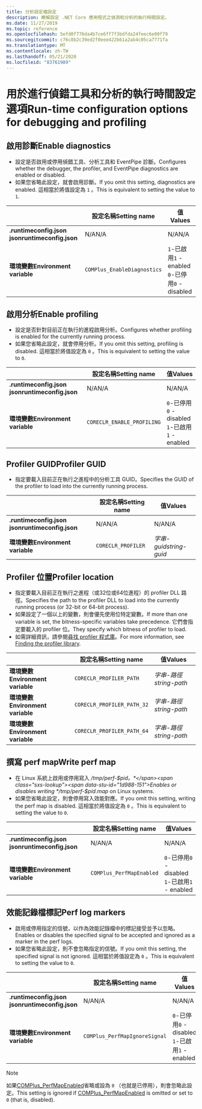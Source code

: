 ```yaml
---
title: 分析設定檔設定
description: 瞭解設定 .NET Core 應用程式之偵測和分析的執行時間設定。
ms.date: 11/27/2019
ms.topic: reference
ms.openlocfilehash: 5efd0f776da4b7ce6ff7f3bdfda24feec6e00f79
ms.sourcegitcommit: c76c8b2c39ed2f0eee422b61a2ab4c05ca7771fa
ms.translationtype: MT
ms.contentlocale: zh-TW
ms.lasthandoff: 05/21/2020
ms.locfileid: "83761989"
---
```

# <a name="run-time-configuration-options-for-debugging-and-profiling"></a><span data-ttu-id="1d988-103">用於進行偵錯工具和分析的執行時間設定選項</span><span class="sxs-lookup"><span data-stu-id="1d988-103">Run-time configuration options for debugging and profiling</span></span>

## <a name="enable-diagnostics"></a><span data-ttu-id="1d988-104">啟用診斷</span><span class="sxs-lookup"><span data-stu-id="1d988-104">Enable diagnostics</span></span>

- <span data-ttu-id="1d988-105">設定是否啟用或停用偵錯工具、分析工具和 EventPipe 診斷。</span><span class="sxs-lookup"><span data-stu-id="1d988-105">Configures whether the debugger, the profiler, and EventPipe diagnostics are enabled or disabled.</span></span>
- <span data-ttu-id="1d988-106">如果您省略此設定，就會啟用診斷。</span><span class="sxs-lookup"><span data-stu-id="1d988-106">If you omit this setting, diagnostics are enabled.</span></span> <span data-ttu-id="1d988-107">這相當於將值設定為 `1` 。</span><span class="sxs-lookup"><span data-stu-id="1d988-107">This is equivalent to setting the value to `1`.</span></span>

| | <span data-ttu-id="1d988-108">設定名稱</span><span class="sxs-lookup"><span data-stu-id="1d988-108">Setting name</span></span> | <span data-ttu-id="1d988-109">值</span><span class="sxs-lookup"><span data-stu-id="1d988-109">Values</span></span> |
| - | - | - |
| <span data-ttu-id="1d988-110">**.runtimeconfig.json json**</span><span class="sxs-lookup"><span data-stu-id="1d988-110">**runtimeconfig.json**</span></span> | <span data-ttu-id="1d988-111">N/A</span><span class="sxs-lookup"><span data-stu-id="1d988-111">N/A</span></span> | <span data-ttu-id="1d988-112">N/A</span><span class="sxs-lookup"><span data-stu-id="1d988-112">N/A</span></span> |
| <span data-ttu-id="1d988-113">**環境變數**</span><span class="sxs-lookup"><span data-stu-id="1d988-113">**Environment variable**</span></span> | `COMPlus_EnableDiagnostics` | <span data-ttu-id="1d988-114">`1`-已啟用</span><span class="sxs-lookup"><span data-stu-id="1d988-114">`1` - enabled</span></span><br/><span data-ttu-id="1d988-115">`0`-已停用</span><span class="sxs-lookup"><span data-stu-id="1d988-115">`0` - disabled</span></span> |

## <a name="enable-profiling"></a><span data-ttu-id="1d988-116">啟用分析</span><span class="sxs-lookup"><span data-stu-id="1d988-116">Enable profiling</span></span>

- <span data-ttu-id="1d988-117">設定是否針對目前正在執行的進程啟用分析。</span><span class="sxs-lookup"><span data-stu-id="1d988-117">Configures whether profiling is enabled for the currently running process.</span></span>
- <span data-ttu-id="1d988-118">如果您省略此設定，就會停用分析。</span><span class="sxs-lookup"><span data-stu-id="1d988-118">If you omit this setting, profiling is disabled.</span></span> <span data-ttu-id="1d988-119">這相當於將值設定為 `0` 。</span><span class="sxs-lookup"><span data-stu-id="1d988-119">This is equivalent to setting the value to `0`.</span></span>

| | <span data-ttu-id="1d988-120">設定名稱</span><span class="sxs-lookup"><span data-stu-id="1d988-120">Setting name</span></span> | <span data-ttu-id="1d988-121">值</span><span class="sxs-lookup"><span data-stu-id="1d988-121">Values</span></span> |
| - | - | - |
| <span data-ttu-id="1d988-122">**.runtimeconfig.json json**</span><span class="sxs-lookup"><span data-stu-id="1d988-122">**runtimeconfig.json**</span></span> | <span data-ttu-id="1d988-123">N/A</span><span class="sxs-lookup"><span data-stu-id="1d988-123">N/A</span></span> | <span data-ttu-id="1d988-124">N/A</span><span class="sxs-lookup"><span data-stu-id="1d988-124">N/A</span></span> |
| <span data-ttu-id="1d988-125">**環境變數**</span><span class="sxs-lookup"><span data-stu-id="1d988-125">**Environment variable**</span></span> | `CORECLR_ENABLE_PROFILING` | <span data-ttu-id="1d988-126">`0`-已停用</span><span class="sxs-lookup"><span data-stu-id="1d988-126">`0` - disabled</span></span><br/><span data-ttu-id="1d988-127">`1`-已啟用</span><span class="sxs-lookup"><span data-stu-id="1d988-127">`1` - enabled</span></span> |

## <a name="profiler-guid"></a><span data-ttu-id="1d988-128">Profiler GUID</span><span class="sxs-lookup"><span data-stu-id="1d988-128">Profiler GUID</span></span>

- <span data-ttu-id="1d988-129">指定要載入目前正在執行之進程中的分析工具 GUID。</span><span class="sxs-lookup"><span data-stu-id="1d988-129">Specifies the GUID of the profiler to load into the currently running process.</span></span>

| | <span data-ttu-id="1d988-130">設定名稱</span><span class="sxs-lookup"><span data-stu-id="1d988-130">Setting name</span></span> | <span data-ttu-id="1d988-131">值</span><span class="sxs-lookup"><span data-stu-id="1d988-131">Values</span></span> |
| - | - | - |
| <span data-ttu-id="1d988-132">**.runtimeconfig.json json**</span><span class="sxs-lookup"><span data-stu-id="1d988-132">**runtimeconfig.json**</span></span> | <span data-ttu-id="1d988-133">N/A</span><span class="sxs-lookup"><span data-stu-id="1d988-133">N/A</span></span> | <span data-ttu-id="1d988-134">N/A</span><span class="sxs-lookup"><span data-stu-id="1d988-134">N/A</span></span> |
| <span data-ttu-id="1d988-135">**環境變數**</span><span class="sxs-lookup"><span data-stu-id="1d988-135">**Environment variable**</span></span> | `CORECLR_PROFILER` | <span data-ttu-id="1d988-136">*字串-guid*</span><span class="sxs-lookup"><span data-stu-id="1d988-136">*string-guid*</span></span> |

## <a name="profiler-location"></a><span data-ttu-id="1d988-137">Profiler 位置</span><span class="sxs-lookup"><span data-stu-id="1d988-137">Profiler location</span></span>

- <span data-ttu-id="1d988-138">指定要載入目前正在執行之進程（或32位或64位進程）的 profiler DLL 路徑。</span><span class="sxs-lookup"><span data-stu-id="1d988-138">Specifies the path to the profiler DLL to load into the currently running process (or 32-bit or 64-bit process).</span></span>
- <span data-ttu-id="1d988-139">如果設定了一個以上的變數，則會優先使用位特定變數。</span><span class="sxs-lookup"><span data-stu-id="1d988-139">If more than one variable is set, the bitness-specific variables take precedence.</span></span> <span data-ttu-id="1d988-140">它們會指定要載入的 profiler 位。</span><span class="sxs-lookup"><span data-stu-id="1d988-140">They specify which bitness of profiler to load.</span></span>
- <span data-ttu-id="1d988-141">如需詳細資訊，請參閱[尋找 profiler 程式庫](https://github.com/dotnet/runtime/blob/master/docs/design/coreclr/profiling/Profiler%20Loading.md)。</span><span class="sxs-lookup"><span data-stu-id="1d988-141">For more information, see [Finding the profiler library](https://github.com/dotnet/runtime/blob/master/docs/design/coreclr/profiling/Profiler%20Loading.md).</span></span>

| | <span data-ttu-id="1d988-142">設定名稱</span><span class="sxs-lookup"><span data-stu-id="1d988-142">Setting name</span></span> | <span data-ttu-id="1d988-143">值</span><span class="sxs-lookup"><span data-stu-id="1d988-143">Values</span></span> |
| - | - | - |
| <span data-ttu-id="1d988-144">**環境變數**</span><span class="sxs-lookup"><span data-stu-id="1d988-144">**Environment variable**</span></span> | `CORECLR_PROFILER_PATH` | <span data-ttu-id="1d988-145">*字串-路徑*</span><span class="sxs-lookup"><span data-stu-id="1d988-145">*string-path*</span></span> |
| <span data-ttu-id="1d988-146">**環境變數**</span><span class="sxs-lookup"><span data-stu-id="1d988-146">**Environment variable**</span></span> | `CORECLR_PROFILER_PATH_32` | <span data-ttu-id="1d988-147">*字串-路徑*</span><span class="sxs-lookup"><span data-stu-id="1d988-147">*string-path*</span></span> |
| <span data-ttu-id="1d988-148">**環境變數**</span><span class="sxs-lookup"><span data-stu-id="1d988-148">**Environment variable**</span></span> | `CORECLR_PROFILER_PATH_64` | <span data-ttu-id="1d988-149">*字串-路徑*</span><span class="sxs-lookup"><span data-stu-id="1d988-149">*string-path*</span></span> |

## <a name="write-perf-map"></a><span data-ttu-id="1d988-150">撰寫 perf map</span><span class="sxs-lookup"><span data-stu-id="1d988-150">Write perf map</span></span>

- <span data-ttu-id="1d988-151">在 Linux 系統上啟用或停用寫入 */tmp/perf-$pid。*</span><span class="sxs-lookup"><span data-stu-id="1d988-151">Enables or disables writing */tmp/perf-$pid.map* on Linux systems.</span></span>
- <span data-ttu-id="1d988-152">如果您省略此設定，則會停用寫入效能對應。</span><span class="sxs-lookup"><span data-stu-id="1d988-152">If you omit this setting, writing the perf map is disabled.</span></span> <span data-ttu-id="1d988-153">這相當於將值設定為 `0` 。</span><span class="sxs-lookup"><span data-stu-id="1d988-153">This is equivalent to setting the value to `0`.</span></span>

| | <span data-ttu-id="1d988-154">設定名稱</span><span class="sxs-lookup"><span data-stu-id="1d988-154">Setting name</span></span> | <span data-ttu-id="1d988-155">值</span><span class="sxs-lookup"><span data-stu-id="1d988-155">Values</span></span> |
| - | - | - |
| <span data-ttu-id="1d988-156">**.runtimeconfig.json json**</span><span class="sxs-lookup"><span data-stu-id="1d988-156">**runtimeconfig.json**</span></span> | <span data-ttu-id="1d988-157">N/A</span><span class="sxs-lookup"><span data-stu-id="1d988-157">N/A</span></span> | <span data-ttu-id="1d988-158">N/A</span><span class="sxs-lookup"><span data-stu-id="1d988-158">N/A</span></span> |
| <span data-ttu-id="1d988-159">**環境變數**</span><span class="sxs-lookup"><span data-stu-id="1d988-159">**Environment variable**</span></span> | `COMPlus_PerfMapEnabled` | <span data-ttu-id="1d988-160">`0`-已停用</span><span class="sxs-lookup"><span data-stu-id="1d988-160">`0` - disabled</span></span><br/><span data-ttu-id="1d988-161">`1`-已啟用</span><span class="sxs-lookup"><span data-stu-id="1d988-161">`1` - enabled</span></span> |

## <a name="perf-log-markers"></a><span data-ttu-id="1d988-162">效能記錄檔標記</span><span class="sxs-lookup"><span data-stu-id="1d988-162">Perf log markers</span></span>

- <span data-ttu-id="1d988-163">啟用或停用指定的信號，以作為效能記錄檔中的標記接受並予以忽略。</span><span class="sxs-lookup"><span data-stu-id="1d988-163">Enables or disables the specified signal to be accepted and ignored as a marker in the perf logs.</span></span>
- <span data-ttu-id="1d988-164">如果您省略此設定，則不會忽略指定的信號。</span><span class="sxs-lookup"><span data-stu-id="1d988-164">If you omit this setting, the specified signal is not ignored.</span></span> <span data-ttu-id="1d988-165">這相當於將值設定為 `0` 。</span><span class="sxs-lookup"><span data-stu-id="1d988-165">This is equivalent to setting the value to `0`.</span></span>

| | <span data-ttu-id="1d988-166">設定名稱</span><span class="sxs-lookup"><span data-stu-id="1d988-166">Setting name</span></span> | <span data-ttu-id="1d988-167">值</span><span class="sxs-lookup"><span data-stu-id="1d988-167">Values</span></span> |
| - | - | - |
| <span data-ttu-id="1d988-168">**.runtimeconfig.json json**</span><span class="sxs-lookup"><span data-stu-id="1d988-168">**runtimeconfig.json**</span></span> | <span data-ttu-id="1d988-169">N/A</span><span class="sxs-lookup"><span data-stu-id="1d988-169">N/A</span></span> | <span data-ttu-id="1d988-170">N/A</span><span class="sxs-lookup"><span data-stu-id="1d988-170">N/A</span></span> |
| <span data-ttu-id="1d988-171">**環境變數**</span><span class="sxs-lookup"><span data-stu-id="1d988-171">**Environment variable**</span></span> | `COMPlus_PerfMapIgnoreSignal` | <span data-ttu-id="1d988-172">`0`-已停用</span><span class="sxs-lookup"><span data-stu-id="1d988-172">`0` - disabled</span></span><br/><span data-ttu-id="1d988-173">`1`-已啟用</span><span class="sxs-lookup"><span data-stu-id="1d988-173">`1` - enabled</span></span> |

> [!NOTE]
> <span data-ttu-id="1d988-174">如果[COMPlus_PerfMapEnabled](#write-perf-map)省略或設為 `0` （也就是已停用），則會忽略此設定。</span><span class="sxs-lookup"><span data-stu-id="1d988-174">This setting is ignored if [COMPlus_PerfMapEnabled](#write-perf-map) is omitted or set to `0` (that is, disabled).</span></span>
